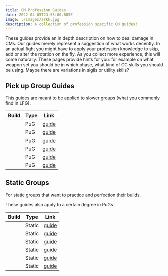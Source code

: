 ```yaml
---
title: CM Profession Guides
date: 2022-04-05T23:55:00.885Z
image: ./images/arkk.jpg
description: A collection of profession specific CM guides!
---
```


<Grid>

<GridItem>

These guides provide an in depth description on how to deal damage in CMs. Our guides merely represent a suggestion of what works decently. In an actual fight you might have to apply your profession knowledge to skip, add or alter the rotation on the fly. As you collect more experience, this will come naturally. These pages provide hints for you: for example on what weapon set you should be in which phase, what kind of CC skills you should be using. Maybe there are variations in sigils or utility skills?
</GridItem>
<GridItem>

<MDImage src="images/arkk.jpg" caption="Arkk, the CM boss of shattered observatory" />

</GridItem>
</Grid>

## Pick up Group Guides

This guides are meant to be applied to slower groups (what you commonly find in LFG).

| Build                                                           | Type | Link                                              |
| --------------------------------------------------------------- | ---- | ------------------------------------------------- |
| <BuildLink build="Heal Firebrand" specialization="Firebrand"/>  | PuG  | [guide](/cm-guides/guardian/heal-firebrand/pug)   |
| <BuildLink build="Power Renegade" specialization="Renegade"/>   | PuG  | [guide](/cm-guides/revenant/power-renegade/pug)   |
| <BuildLink build="Power Soulbeast" specialization="Soulbeast"/> | PuG  | [guide](/cm-guides/ranger/power-soulbeast/pug)    |
| <BuildLink build="Power Berserker" specialization="Berserker"/> | PuG  | [guide](/cm-guides/warrior/power-berserker/pug)   |
| <BuildLink build="Power Reaper" specialization="Reaper"/>       | PuG  | [guide](/cm-guides/necromancer/power-reaper/pug)  |
| <BuildLink build="Power Weaver" specialization="Weaver"/>       | PuG  | [guide](/cm-guides/elementalist/power-weaver/pug) |

<Divider />

## Static Groups

For static groups that want to practice and perfection their builds.

<Information>
These guides also apply to a certain degree in PuGs
</Information>

| Build                                                                 | Type   | Link                                                   |
| --------------------------------------------------------------------- | ------ | ------------------------------------------------------ |
| <BuildLink build="Power Firebrand" specialization="Firebrand"/>       | Static | [guide](/cm-guides/guardian/power-firebrand/static)    |
| <BuildLink build="Power Dragonhunter" specialization="Dragonhunter"/> | Static | [guide](/cm-guides/guardian/power-dragonhunter/static) |
| <BuildLink build="Power Renegade" specialization="Renegade"/>         | Static | [guide](/cm-guides/revenant/power-renegade/static)     |
| <BuildLink build="Power Soulbeast" specialization="Soulbeast"/>       | Static | [guide](/cm-guides/ranger/power-soulbeast/static)      |
| <BuildLink build="Power Berserker" specialization="Berserker"/>       | Static | [guide](/cm-guides/warrior/power-berserker/static)     |
| <BuildLink build="Power Weaver" specialization="Weaver"/>             | Static | [guide](/cm-guides/elementalist/power-weaver/static)   |
